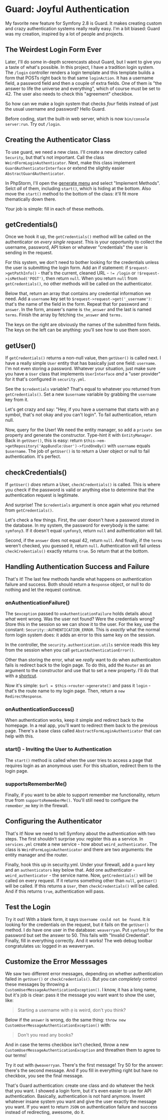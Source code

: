 # Guard: Joyful Authentication

My favorite new feature for Symfony 2.8 is Guard. It makes creating custom and crazy
authentication systems really really easy. I'm a bit biased: Guard was my creation,
inspired by a lot of people and projects.

## The Weirdest Login Form Ever

Later, I'll do some in-depth screencasts about Guard, but I want to give you a taste
of what's possible. In this project, I have a tradition login system. The `/login`
controller renders a login template and this template builds a form that POSTs right
back to that same `loginAction`. It has a username field, a password field and then
a couple of extra fields. One of them is "the answer to life the universe and everything",
which of course must be set to 42. The user also needs to check this "agreement"
checkbox.

So how can we make a login system that checks *four* fields instead of just the usual
username and password? Hello Guard.

Before coding, start the built-in web server, which is now `bin/console server:run`.
Try out `/login`.

## Creating the Authenticator Class

To use guard, we need a new class. I'll create a new directory called `Security`,
but that's not important. Call the class `WeirdFormLoginAuthenticator`. Next, make
this class implement `GuardAuthenticatorInterface` or extend the slightly easier
`AbstractGuardAuthenticator`.

In PhpStorm, I'll open the [generate menu](http://knpuniversity.com/screencast/phpstorm/doctrine)
and select "Implement Methods". Selct *all* of them, including `start()`, which is
hiding at the bottom. Also move the `start()` method to the bottom of the class:
it'll fit more thematically down there.

Your job is simple: fill in each of these methods. 

## getCredentials()

Once we hook it up, the `getCredentials()` method will be called on the authenticator
on *every single request*. This is your opportunity to collect the username, password,
API token or whatever "credentials" the user is sending in the request.

For this system, we don't need to bother looking for the credentials unless the user
is submitting the login form. Add an if statement: if `$request->getPathInfo()` - that's
the current, cleaned URL - `!= /login` or `!$request->isMethod('POST')`, then return
`null`. When you return `null` from `getCredentials()`, no other methods will be
called on the authenticator.

Below that, return an array that contains any credential information we need. Add
a `username` key set to `$request->request->get('_username')`: that's the name of
the field in the form. Repeat that for password and `answer`. In the form, answer's
name is `the_answer` and the last is named `terms`. Finish the array by fetching
`the_answer` and `terms.`

The keys on the right are obviously the names of the submitted form fields. The keys
on the left can be anything: you'll see how to use them soon.

## getUser()

If `getCredentials()` returns a non-null value, then `getUser()` is called next.
I have a really simple `User` entity that has basically just one field: `username`.
I'm not even storing a password. Whatever your situation, just make sure you have
a `User` class that implements `UserInterface` *and* a "user provider" for it that's
configured in `security.yml`.

See the `$credentials` variable? That's equal to whatever you returned from `getCredentials()`.
Set a new `$username` variable by grabbing the `username` key from it.

Let's get crazy and say: "Hey, if you have a username that starts with an `@` symbol,
that's not okay and you can't login". To fail authentication, return null.

Now, query for the User! We need the entity manager, so add a `private $em` property
and generate the constructor. Type-hint it with `EntityManager`. Back in `getUser()`,
this is easy: return `$this->em->getRepository('AppBundle:User')->findOneBy()` with
`username` equals `$username`. The job of `getUser()` is to return a User object
or null to fail authentication. It's perfect.

## checkCredentials()

If `getUser()` *does* return a User, `checkCredentials()` is called. This is where
you check if the password is valid or anything else to determine that the authentication
request is legitimate.

And surprise! The `$credentials` argument is once again what you returned from `getCredentials()`.

Let's check a few things. First, the user doesn't have a password stored in the database.
In my system, the password for everybody is the same: `symfony3`. If it doesn't equal
`symfony3`, return `null` and authentication will fail.

Second, if the `answer` does not equal 42, return `null`. And finally, if the `terms`
weren't checked, you guessed it, return `null`. Authentication will fail unless `checkCredentials()`
exactly returns `true`. So return that at the bottom.

## Handling Authentication Success and Failure

That's it! The last few methods handle what happens on authentication failure and
success. Both should return a `Response` object, or null to do nothing and let the
request continue.

### onAuthenticationFailure()

The `$exception` passed to `onAuthenticationFailure` holds details about *what* went
wrong. Was the user not found? Were the credentials wrong? Store this in the session
so we can show it to the user. For the key, use the constant: `Security::AUTHENTICATION_ERROR`.
This is *exactly* what the normal form login system does: it adds an error to this
same key on the session. 

In the controller, the `security.authentication.utils` service reads this key from the session
when you call `getLastAuthenticationError()`.

Other than storing the error, what we *really* want to do when authenticaiton fails
is redirect back to the login page. To do this, add the `Router` as an argument to
the constructor and use that to set a new property. I'll do that with a
[shortcut](http://knpuniversity.com/screencast/phpstorm/service-shortcuts#generating-constructor-properties).

Now it's simple: `$url = $this->router->generate()` and pass it `login` - that's the
route name to my login page. Then, return a `new RedirectResponse`.

### onAuthenticationSuccess()

When authentication works, keep it simple and redirect back to the homepage. In a
real app, you'll want to redirect them back to the previous page. There's a base
class called `AbstractFormLoginAuthenticator` that can help with this.

### start() - Inviting the User to Authentication

The `start()` method is called when the user tries to access a page that requires
login as an anonymous user. For this situation, redirect them to the login page.

### supportsRememberMe()

Finally, if you want to be able to support remember me functionality, return true
from `supportsRememberMe()`. You'll still need to configure the `remember_me` key
in the firewall.

## Configuring the Authenticator

That's it! Now we need to tell Symfony about the authentication with two steps. The
first shouldn't surprise you: register this as a service. In `services.yml` create
a new service - how about `weird_authenticator`. The class is `WeirdFormLoginAuthenticator`
and there are two arguments: the entity manager and the router.

Finally, hook this up in security.yml. Under your firewall, add a `guard` key and
an `authenticators` key below that. Add one authenticator - `weird_authenticator` -
the service name. Now, `getCredentials()` will be called on every request. If it
returns something other than `null`, `getUser()` will be called. If this returns
a `User`, then `checkCredentials()` will be called. And if this returns `true`, authentication
will pass.

## Test the Login

Try it out! With a blank form, it says `Username could not be found`. It *is* looking
for the credentials on the request, but it fails on the `getUser()` method. I do
have one user in the database: `weaverryan`.  Put `symfony3` for the password but
set the answer to 50. This fails with "Invalid Credential". Finally, fill in everything
correctly. And it works! The web debug toolbar congratulates us: logged in as weaverryan.

## Customize the Error Messsages

We saw two different error messages, depending on whether authentication failed in
`getUser()` or `checkCredentials()`. But you can *completely* control these messages
by throwing a `CustomUserMessageAuthenticationException()`. I know, it has a long name,
but it's job is clear: pass it the message you want want to show the user, like:

> Starting a username with `@` is weird, don't you think?

Below if the `answer` is wrong, do the same thing: `throw new CustomUserMessageAuthenticationException()`
with:

> Don't you read any books?

And in case the terms checkbox isn't checked, throw a new `CustomUserMessageAuthenticationException`
and threathen them to agree to our terms!

Try it out with `@weaverryan`. There's the first message! Try 50 for the answer:
there's the second message. And if you fill in everything right but have no checkbox,
you see the final message.

That's Guard authentication: create one class and do whatever the heck that you want.
I showed a login form, but it's even easier to use for API authentication. Basically,
authentication is not hard anymore. Invent whatever insane system you want and give
the user exactly the message you want. If you want to return `JSON` on authentication
failure and success instead of redirecting, awesome, do it. 
